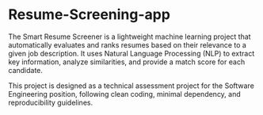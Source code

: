 # Resume-Screening-app


The Smart Resume Screener is a lightweight machine learning project that automatically evaluates and ranks resumes based on their relevance to a given job description.
It uses Natural Language Processing (NLP) to extract key information, analyze similarities, and provide a match score for each candidate.

This project is designed as a technical assessment project for the Software Engineering position, following clean coding, minimal dependency, and reproducibility guidelines.
